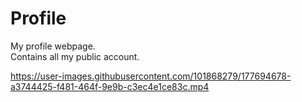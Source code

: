 # Profile
My profile webpage.
<br>
Contains all my public account.


https://user-images.githubusercontent.com/101868279/177694678-a3744425-f481-464f-9e9b-c3ec4e1ce83c.mp4

